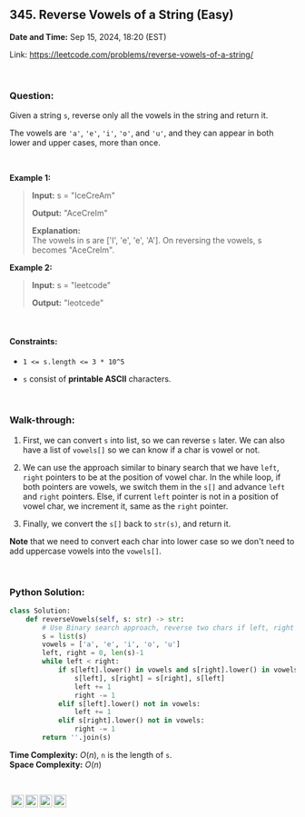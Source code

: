 ## 345. Reverse Vowels of a String (Easy)
**Date and Time:** Sep 15, 2024, 18:20 (EST)

Link: https://leetcode.com/problems/reverse-vowels-of-a-string/

<br>

### Question:
Given a string `s`, reverse only all the vowels in the string and return it.

The vowels are `'a'`, `'e'`, `'i'`, `'o'`, and `'u'`, and they can appear in both lower and upper cases, more than once.

<br>

**Example 1:**
> **Input:** s = "IceCreAm"
> 
> **Output:** "AceCreIm"
>
> **Explanation:** <br>
> The vowels in s are ['I', 'e', 'e', 'A']. On reversing the vowels, s becomes "AceCreIm".

**Example 2:**
> **Input:** s = "leetcode"
> 
> **Output:** "leotcede"

<br>

#### Constraints:
* `1 <= s.length <= 3 * 10^5`

* `s` consist of **printable ASCII** characters.

<br>

### Walk-through: 
1. First, we can convert `s` into list, so we can reverse `s` later. We can also have a list of `vowels[]` so we can know if a char is vowel or not.

2. We can use the approach similar to binary search that we have `left`, `right` pointers to be at the position of vowel char. In the while loop, if both pointers are vowels, we switch them in the `s[]` and advance `left` and `right` pointers. Else, if current `left` pointer is not in a position of vowel char, we increment it, same as the `right` pointer.

3. Finally, we convert the `s[]` back to `str(s)`, and return it.

**Note** that we need to convert each char into lower case so we don't need to add uppercase vowels into the `vowels[]`.

<br>

### Python Solution:
```python
class Solution:
    def reverseVowels(self, s: str) -> str:
        # Use Binary search approach, reverse two chars if left, right are vowels, otherwise, advance left, right
        s = list(s)
        vowels = ['a', 'e', 'i', 'o', 'u']
        left, right = 0, len(s)-1
        while left < right:
            if s[left].lower() in vowels and s[right].lower() in vowels:
                s[left], s[right] = s[right], s[left]
                left += 1
                right -= 1
            elif s[left].lower() not in vowels:
                left += 1
            elif s[right].lower() not in vowels:
                right -= 1
        return ''.join(s)
```
**Time Complexity:** $O(n)$, `n` is the length of `s`. <br>
**Space Complexity:** $O(n)$

<br>

<img style="height:22px!important;margin-left:3px;vertical-align:text-bottom;" src="https://mirrors.creativecommons.org/presskit/icons/cc.svg?ref=chooser-v1" alt="CC BY-NC-SA" title="CC BY-NC-SA"><img style="height:22px!important;margin-left:3px;vertical-align:text-bottom;" src="https://mirrors.creativecommons.org/presskit/icons/by.svg?ref=chooser-v1" alt="BY: credit must be given to the creator" title="BY: credit must be given to the creator"><img style="height:22px!important;margin-left:3px;vertical-align:text-bottom;" src="https://mirrors.creativecommons.org/presskit/icons/nc.svg?ref=chooser-v1" alt="NC: Only noncommercial uses of the work are permitted" title="NC: Only noncommercial uses of the work are permitted"><img style="height:22px!important;margin-left:3px;vertical-align:text-bottom;" src="https://mirrors.creativecommons.org/presskit/icons/sa.svg?ref=chooser-v1" alt="SA: Adaptations must be shared under the same terms" title="SA: Adaptations must be shared under the same terms">